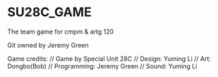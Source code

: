 # SU28C_GAME
The team game for cmpm &amp; artg 120

Git owned by Jeremy Green

Game credits:
//	Game by Special Unit 28C
//	Design: Yuming Li
//	Art: Dongbo(Bob)
//	Programming: Jeremy Green
//	Sound: Yuming Li
